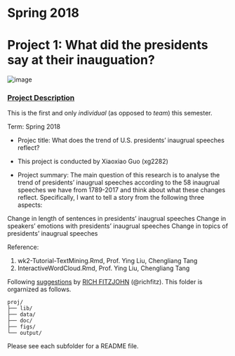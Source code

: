# Spring 2018
# Project 1: What did the presidents say at their inauguation?

![image](figs/title.jpg)

### [Project Description](doc/)
This is the first and only *individual* (as opposed to *team*) this semester. 

Term: Spring 2018

+ Projec title: What does the trend of U.S. presidents’ inaugrual speeches reflect?
+ This project is conducted by Xiaoxiao Guo (xg2282)

+ Project summary: The main question of this research is to analyse the trend of presidents’ inaugrual speeches according to the 58 inaugrual speeches we have from 1789-2017 and think about what these changes reflect. Specifically, I want to tell a story from the following three aspects:

Change in length of sentences in presidents’ inaugrual speeches
Change in speakers’ emotions with presidents’ inaugrual speeches
Change in topics of presidents’ inaugrual speeches

Reference:
1. wk2-Tutorial-TextMining.Rmd, Prof. Ying Liu, Chengliang Tang
2. InteractiveWordCloud.Rmd, Prof. Ying Liu, Chengliang Tang

Following [suggestions](http://nicercode.github.io/blog/2013-04-05-projects/) by [RICH FITZJOHN](http://nicercode.github.io/about/#Team) (@richfitz). This folder is orgarnized as follows.

```
proj/
├── lib/
├── data/
├── doc/
├── figs/
└── output/
```

Please see each subfolder for a README file.
